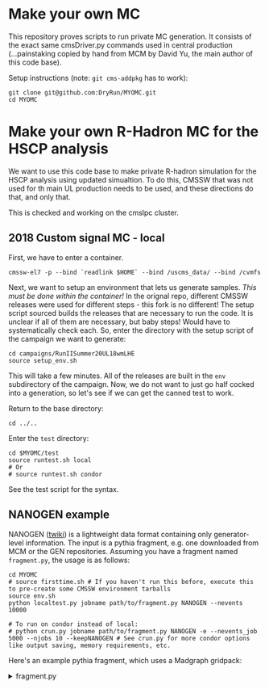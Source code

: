 # Make your own MC

This repository proves scripts to run private MC generation. It consists of the exact same cmsDriver.py commands used in central production (...painstaking copied by hand from MCM by David Yu, the main author of this code base).

Setup instructions (note: `git cms-addpkg` has to work):
```
git clone git@github.com:DryRun/MYOMC.git
cd MYOMC
```
# Make your own R-Hadron MC for the HSCP analysis

We want to use this code base to make private R-hadron simulation for the HSCP analysis using updated simualtion. To do this, CMSSW that was not used for th main UL production needs to be used, and these directions do that, and only that.

This is checked and working on the cmslpc cluster.

## 2018 Custom signal MC - local

First, we have to enter a container.

```
cmssw-el7 -p --bind `readlink $HOME` --bind /uscms_data/ --bind /cvmfs
```

Next, we want to setup an environment that lets us generate samples. *This must be done within the container!* In the orignal repo, different CMSSW releases were used for different steps - this fork is no different! The setup script sourced builds the releases that are necessary to run the code. It is unclear if all of them are necessary, but baby steps! Would have to systematically check each. So, enter the directory with the setup script of the campaign we want to generate:

```
cd campaigns/RunIISummer20UL18wmLHE
source setup_env.sh
```

This will take a few minutes. All of the releases are built in the `env` subdirectory of the campaign. Now, we do not want to just go half cocked into a generation, so let's see if we can get the canned test to work.

Return to the base directory:

```
cd ../..
```

Enter the `test` directory:

```
cd $MYOMC/test
source runtest.sh local
# Or
# source runtest.sh condor
```

See the test script for the syntax. 

## NANOGEN example
NANOGEN ([twiki](https://twiki.cern.ch/twiki/bin/viewauth/CMS/NanoGen)) is a lightweight data format containing only generator-level information. The input is a pythia fragment, e.g. one downloaded from MCM or the GEN repositories. Assuming you have a fragment named `fragment.py`, the usage is as follows:
```
cd MYOMC
# source firsttime.sh # If you haven't run this before, execute this to pre-create some CMSSW environment tarballs
source env.sh
python localtest.py jobname path/to/fragment.py NANOGEN --nevents 10000

# To run on condor instead of local:
# python crun.py jobname path/to/fragment.py NANOGEN -e --nevents_job 5000 --njobs 10 --keepNANOGEN # See crun.py for more condor options like output saving, memory requirements, etc.
```
Here's an example pythia fragment, which uses a Madgraph gridpack:
<details>

  <summary>fragment.py</summary>
  
  <pre>
    
import FWCore.ParameterSet.Config as cms

externalLHEProducer = cms.EDProducer("ExternalLHEProducer",
    args = cms.vstring('/eos/.../username/gridpacks/my_gridpack_slc7_amd64_gcc900_CMSSW_12_0_2_tarball.tar.xz'),
    nEvents = cms.untracked.uint32(5000),
    numberOfParameters = cms.uint32(1),
    outputFile = cms.string('cmsgrid_final.lhe'),
    generateConcurrently = cms.untracked.bool(True),
    scriptName = cms.FileInPath('GeneratorInterface/LHEInterface/data/run_generic_tarball_cvmfs.sh')
    #scriptName = cms.FileInPath('GeneratorInterface/LHEInterface/data/run_generic_tarball_xrootd.sh')
)
import FWCore.ParameterSet.Config as cms

from Configuration.Generator.Pythia8CommonSettings_cfi import *
from Configuration.Generator.MCTunes2017.PythiaCP5Settings_cfi import *
from Configuration.Generator.PSweightsPythia.PythiaPSweightsSettings_cfi import *

generator = cms.EDFilter("Pythia8ConcurrentHadronizerFilter",
    maxEventsToPrint = cms.untracked.int32(1),
    pythiaPylistVerbosity = cms.untracked.int32(1),
    pythiaHepMCVerbosity = cms.untracked.bool(False),
    comEnergy = cms.double(13000.),
    PythiaParameters = cms.PSet(
        pythia8CommonSettingsBlock,
        pythia8CP5SettingsBlock,
        pythia8PSweightsSettingsBlock,
        parameterSets = cms.vstring('pythia8CommonSettings',
                                    'pythia8CP5Settings',
                                    'pythia8PSweightsSettings'
                                    )
    )
)
    
  </pre>

</details>
